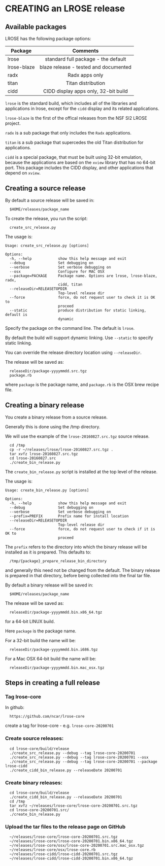 # CREATING an LROSE release

## Available packages

LROSE has the following package options:

| Package       | Comments      |
| ------------- |:-------------:|
| lrose         | standard full package - the default |
| lrose-blaze   | blaze release - tested and documented |
| radx          | Radx apps only |
| titan         | Titan distribution |
| cidd          | CIDD display apps only, 32-bit build |

`lrose` is the standard build, which includes all of the libraries and applications in lrose, except for the `cidd` display and its related applications.

`lrose-blaze` is the first of the offical releases from the NSF SI2 LROSE project.

`radx` is a sub package that only includes the `Radx` applications.

`titan` is a sub package that supercedes the old Titan distribution for applications.

`cidd` is a special package, that must be built using 32-bit emulation, because the applications are based on the `xview` library that has no 64-bit port. This package includes the CIDD display, and other applications that depend on `xview`.

## Creating a source release

By default a source release will be saved in:

```
  $HOME/releases/package_name
```

To create the release, you run the script:
```
  create_src_release.py
```

The usage is:

```
Usage: create_src_release.py [options]

Options:
  -h, --help            show this help message and exit
  --debug               Set debugging on
  --verbose             Set verbose debugging on
  --osx                 Configure for MAC OSX
  --package=PACKAGE     Package name. Options are lrose, lrose-blaze, radx,
                        cidd, titan
  --releaseDir=RELEASETOPDIR
                        Top-level release dir
  --force               force, do not request user to check it is OK to
                        proceed
  --static              produce distribution for static linking, default is
                        dynamic
```

Specify the package on the command line. The default is `lrose`.

By default the build will support dynamic linking. Use `--static` to specify static linking.

You can override the release directory location using `--releaseDir`.

The release will be saved as:

```
  releaseDir/package-yyyymmdd.src.tgz
  package.rb
```

where `package` is the package name, and `package.rb` is the OSX brew recipe file.

## Creating a binary release

You create a binary release from a source release.

Generally this is done using the /tmp directory.

We will use the example of the `lrose-20160827.src.tgz` source release.

```
  cd /tmp
  cp -r ~/releases/lrose/lrose-20160827.src.tgz .
  tar xvfz lrose-20160827.src.tgz
  cd lrose-20160827.src
  ./create_bin_release.py
```

The `create_bin_release.py` script is installed at the top level of the release.

The usage is:

```
Usage: create_bin_release.py [options]

Options:
  -h, --help            show this help message and exit
  --debug               Set debugging on
  --verbose             Set verbose debugging on
  --prefix=PREFIX       Prefix name for install location
  --releaseDir=RELEASETOPDIR
                        Top-level release dir
  --force               force, do not request user to check if it is OK to
                        proceed
```

The `prefix` refers to the directory into which the binary release will be installed as it is prepared. This defaults to:

```
  /tmp/{package}_prepare_release_bin_directory
```

and generally this need not be changed from the default. The binary release is prepared in that directory, before being collected into the final tar file.

By default a binary release will be saved in:

```
  $HOME/releases/package_name
```

The release will be saved as:

```
  releaseDir/package-yyyymmdd.bin.x86_64.tgz
```

for a 64-bit LINUX build.

Here `package` is the package name.

For a 32-bit build the name will be:
```
  releaseDir/package-yyyymmdd.bin.i686.tgz
```

For a Mac OSX 64-bit build the name will be:
```
  releaseDir/package-yyyymmdd.bin.mac_osx.tgz
```

## Steps in creating a full release

### Tag lrose-core

In github:

```
  https://github.com/ncar/lrose-core
```

create a tag for lrose-core - e.g. ```lrose-core-20200701```

### Create source releases:

```
  cd lrose-core/build/release
  ./create_src_release.py --debug --tag lrose-core-20200701
  ./create_src_release.py --debug --tag lrose-core-20200701 --osx
  ./create_src_release.py --debug --tag lrose-core-20200701 --package lrose-cidd
  ./create_cidd_bin_release.py --releaseDate 20200701
```

### Create binary releases:

```
  cd lrose-core/build/release
  ./create_cidd_bin_release.py --releaseDate 20200701
  cd /tmp
  tar xvfz ~/releases/lrose-core/lrose-core-20200701.src.tgz
  cd lrose-core-20200701.src/
  ./create_bin_release.py
```

### Upload the tar files to the release page on GitHub

```
  ~/releases/lrose-core/lrose-core-20200701.src.tgz
  ~/releases/lrose-core/lrose-core-20200701.bin.x86_64.tgz
  ~/releases/lrose-core/osx/lrose-core-20200701.src.mac_osx.tgz
  ~/releases/lrose-core/osx/lrose-core.rb
  ~/releases/lrose-cidd/lrose-cidd-20200701.src.tgz
  ~/releases/lrose-cidd/lrose-cidd-20200701.bin.x86_64.tgz
```


